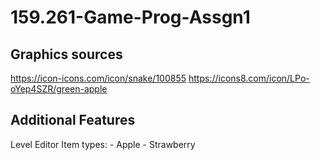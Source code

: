 # 159.261-Game-Prog-Assgn1

## Graphics sources
https://icon-icons.com/icon/snake/100855
https://icons8.com/icon/LPo-oYep4SZR/green-apple

## Additional Features
Level Editor
Item types:
    - Apple
    - Strawberry
